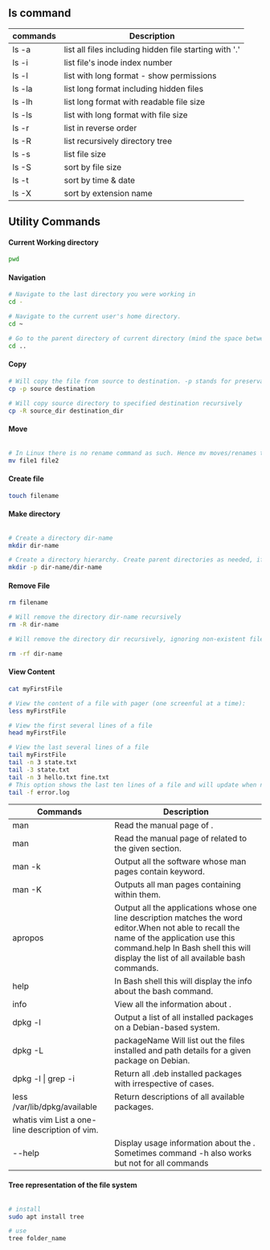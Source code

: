 ## ls command

| commands | Description                                            |
| -------- | ------------------------------------------------------ |
| ls -a    | list all files including hidden file starting with '.' |
| ls -i    | list file's inode index number                         |
| ls -l    | list with long format - show permissions               |
| ls -la   | list long format including hidden files                |
| ls -lh   | list long format with readable file size               |
| ls -ls   | list with long format with file size                   |
| ls -r    | list in reverse order                                  |
| ls -R    | list recursively directory tree                        |
| ls -s    | list file size                                         |
| ls -S    | sort by file size                                      |
| ls -t    | sort by time & date                                    |
| ls -X    | sort by extension name                                 |

## Utility Commands

#### Current Working directory

```bash
pwd
```

#### Navigation

```bash
# Navigate to the last directory you were working in
cd -

# Navigate to the current user's home directory.
cd ~

# Go to the parent directory of current directory (mind the space between cd and ..)
cd ..
```

#### Copy

```bash
# Will copy the file from source to destination. -p stands for preservation. It preserves the original attributes of file while copying like file owner, timestamp, group, permissions etc
cp -p source destination

# Will copy source directory to specified destination recursively
cp -R source_dir destination_dir
```

#### Move

```bash

# In Linux there is no rename command as such. Hence mv moves/renames the file1 to file2.
mv file1 file2
```

#### Create file

```bash
touch filename
```

#### Make directory

```bash

# Create a directory dir-name
mkdir dir-name

# Create a directory hierarchy. Create parent directories as needed, if they don't exist. You can specify multiple directories.
mkdir -p dir-name/dir-name
```

#### Remove File

```bash
rm filename

# Will remove the directory dir-name recursively
rm -R dir-name

# Will remove the directory dir recursively, ignoring non-existent files and will never prompt for anything. BE CAREFUL USING THIS COMMAND! You can specify multiple directories.

rm -rf dir-name
```

#### View Content

```bash
cat myFirstFile

# View the content of a file with pager (one screenful at a time):
less myFirstFile

# View the first several lines of a file
head myFirstFile

# View the last several lines of a file
tail myFirstFile
tail -n 3 state.txt
tail -3 state.txt
tail -n 3 hello.txt fine.txt
# This option shows the last ten lines of a file and will update when new lines are added
tail -f error.log


```

| Commands                                       | Description                                                                                                                                                                                                                       |
| ---------------------------------------------- | --------------------------------------------------------------------------------------------------------------------------------------------------------------------------------------------------------------------------------- |
| man <name>                                     | Read the manual page of <name>.                                                                                                                                                                                                   |
| man <section>                                  | <name> Read the manual page of <name> related to the given section.                                                                                                                                                               |
| man -k <editor>                                | Output all the software whose man pages contain <editor> keyword.                                                                                                                                                                 |
| man -K <keyword>                               | Outputs all man pages containing <keyword> within them.                                                                                                                                                                           |
| apropos <editor>                               | Output all the applications whose one line description matches the word editor.When not able to recall the name of the application use this command.help In Bash shell this will display the list of all available bash commands. |
| help <name>                                    | In Bash shell this will display the info about the <name> bash command.                                                                                                                                                           |
| info <name>                                    | View all the information about <name>.                                                                                                                                                                                            |
| dpkg -l                                        | Output a list of all installed packages on a Debian-based system.                                                                                                                                                                 |
| dpkg -L                                        | packageName Will list out the files installed and path details for a given package on Debian.                                                                                                                                     |
| dpkg -l &#124; grep -i <edit>                  | Return all .deb installed packages with <edit> irrespective of cases.                                                                                                                                                             |
| less /var/lib/dpkg/available                   | Return descriptions of all available packages.                                                                                                                                                                                    |
| whatis vim List a one-line description of vim. |                                                                                                                                                                                                                                   |
| <command-name> --help                          | Display usage information about the <tool-name>. Sometimes command -h also works but not for all commands                                                                                                                         |

#### Tree representation of the file system

```bash

# install
sudo apt install tree

# use
tree folder_name
```
